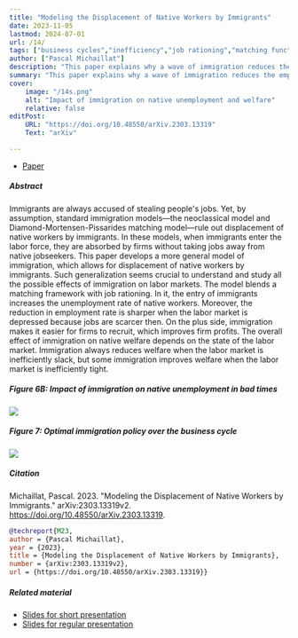 ```yaml
---
title: "Modeling the Displacement of Native Workers by Immigrants" 
date: 2023-11-05
lastmod: 2024-07-01
url: /14/
tags: ["business cycles","inefficiency","job rationing","matching function","state dependence","unemployment","wage rigidity","immigration","welfare analysis","labor-market tightness"]
author: ["Pascal Michaillat"]
description: "This paper explains why a wave of immigration reduces the employment rate of native workers, and why this reduction is larger in bad times." 
summary: "This paper explains why a wave of immigration reduces the employment rate of native workers, and why this reduction is larger in bad times. Yet, immigration improves native welfare when the labor market is inefficiently tight, because it helps firms to recruit."
cover:
    image: "/14s.png"
    alt: "Impact of immigration on native unemployment and welfare"
    relative: false
editPost:
    URL: "https://doi.org/10.48550/arXiv.2303.13319"
    Text: "arXiv"

---
```


<div class="thinline"></div>

+ [Paper](/14.pdf)

<div class="thinline"></div>

##### Abstract

Immigrants are always accused of stealing people's jobs. Yet, by assumption, standard immigration models—the neoclassical model and Diamond-Mortensen-Pissarides matching model—rule out displacement of native workers by immigrants. In these models, when immigrants enter the labor force, they are absorbed by firms without taking jobs away from native jobseekers. This paper develops a more general model of immigration, which allows for displacement of native workers by immigrants. Such generalization seems crucial to understand and study all the possible effects of immigration on labor markets. The model blends a matching framework with job rationing. In it, the entry of immigrants increases the unemployment rate of native workers. Moreover, the reduction in employment rate is sharper when the labor market is depressed because jobs are scarcer then. On the plus side, immigration makes it easier for firms to recruit, which improves firm profits. The overall effect of immigration on native welfare depends on the state of the labor market. Immigration always reduces welfare when the labor market is inefficiently slack, but some immigration improves welfare when the labor market is inefficiently tight.

<div class="thinline"></div>

##### Figure 6B:  Impact of immigration on native unemployment in bad times

![](/14a.png)

##### Figure 7:  Optimal immigration policy over the business cycle

![](/14b.png)

<div class="thinline"></div>

##### Citation

Michaillat, Pascal. 2023. "Modeling the Displacement of Native Workers by Immigrants." arXiv:2303.13319v2. https://doi.org/10.48550/arXiv.2303.13319.


```BibTeX
@techreport{M23,
author = {Pascal Michaillat},
year = {2023},
title = {Modeling the Displacement of Native Workers by Immigrants},
number = {arXiv:2303.13319v2},
url = {https://doi.org/10.48550/arXiv.2303.13319}}
```

<div class="thinline"></div>

##### Related material

+ [Slides for short presentation](/14ps.pdf)
+ [Slides for regular presentation](/14p.pdf)